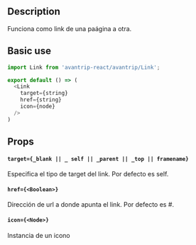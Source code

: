 ## Description
Funciona como link de una paágina a otra.

## Basic use

```javascript
import Link from 'avantrip-react/avantrip/Link';

export default () => (
  <Link
    target={string}
    href={string}
    icon={node}
  />
)
```


## Props

#### `target={_blank || _ self || _parent || _top || framename}`
Especifica el tipo de target del link. Por defecto es self.

#### `href={<Boolean>}`
Dirección de url a donde apunta el link. Por defecto es #.

#### `icon={<Node>}`
Instancia de un icono
